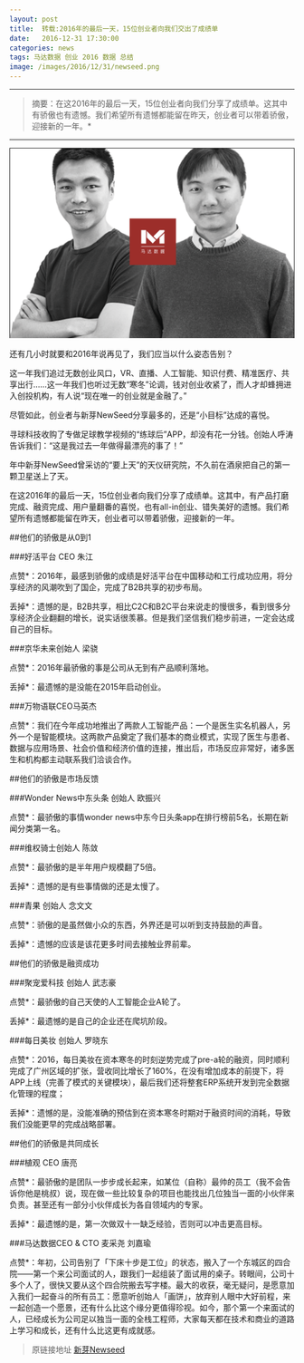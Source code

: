 ```yaml
---
layout: post
title:  转载:2016年的最后一天，15位创业者向我们交出了成绩单
date:   2016-12-31 17:30:00
categories: news
tags: 马达数据 创业 2016 数据 总结 
image: /images/2016/12/31/newseed.png
---
```


---------
>摘要：在这2016年的最后一天，15位创业者向我们分享了成绩单。这其中有骄傲也有遗憾。我们希望所有遗憾都能留在昨天，创业者可以带着骄傲，迎接新的一年。*

--------

![alt text](/images/2016/12/31/newseed.png)

还有几小时就要和2016年说再见了，我们应当以什么姿态告别？

这一年我们追过无数创业风口，VR、直播、人工智能、知识付费、精准医疗、共享出行……这一年我们也听过无数“寒冬”论调，钱对创业收紧了，而人才却蜂拥进入创投机构，有人说“现在唯一的创业就是金融了。”

尽管如此，创业者与新芽NewSeed分享最多的，还是“小目标”达成的喜悦。

寻球科技收购了专做足球教学视频的“练球后”APP，却没有花一分钱。创始人呼涛告诉我们：“这是我过去一年做得最漂亮的事了！”

年中新芽NewSeed曾采访的“要上天”的天仪研究院，不久前在酒泉把自己的第一颗卫星送上了天。

在这2016年的最后一天，15位创业者向我们分享了成绩单。这其中，有产品打磨完成、融资完成、用户量翻番的喜悦，也有all-in创业、错失美好的遗憾。我们希望所有遗憾都能留在昨天，创业者可以带着骄傲，迎接新的一年。


##他们的骄傲是从0到1

###好活平台 CEO 朱江

点赞*：2016年，最感到骄傲的成绩是好活平台在中国移动和工行成功应用，将分享经济的风潮吹到了国企，完成了B2B共享的初步布局。

丢掉*：遗憾的是，B2B共享，相比C2C和B2C平台来说走的慢很多，看到很多分享经济企业翻翻的增长，说实话很羡慕。但是我们坚信我们稳步前进，一定会达成自己的目标。

###京华未来创始人 梁骁

点赞*：2016年最骄傲的事是公司从无到有产品顺利落地。

丢掉*：最遗憾的是没能在2015年启动创业。

###万物语联CEO马英杰

点赞*：我们在今年成功地推出了两款人工智能产品：一个是医生实名机器人，另外一个是智能模块。这两款产品奠定了我们基本的商业模式，实现了医生与患者、数据与应用场景、社会价值和经济价值的连接，推出后，市场反应非常好，诸多医生和机构都主动联系我们洽谈合作。


##他们的骄傲是市场反馈

###Wonder News中东头条 创始人 欧振兴

点赞*：最骄傲的事情wonder news中东今日头条app在排行榜前5名，长期在新闻分类第一名。

###维权骑士创始人 陈敛

点赞*：最骄傲的是半年用户规模翻了5倍。

丢掉*：遗憾的是有些事情做的还是太慢了。

###青果 创始人 念文文

点赞*：骄傲的是虽然做小众的东西，外界还是可以听到支持鼓励的声音。

丢掉*：遗憾的应该是该花更多时间去接触业界前辈。


##他们的骄傲是融资成功

###聚宠爱科技 创始人 武志豪

点赞*：最骄傲的自己天使的人工智能企业A轮了。

丢掉*：最遗憾的是自己的企业还在爬坑阶段。

###每日美妆 创始人 罗晓东

点赞*：2016，每日美妆在资本寒冬的时刻逆势完成了pre-a轮的融资，同时顺利完成了广州区域的扩张，营收同比增长了160%，在没有增加成本的前提下，将APP上线（完善了模式的关键模块），最后我们还将整套ERP系统开发到完全数据化管理的程度；

丢掉*：遗憾的是，没能准确的预估到在资本寒冬时期对于融资时间的消耗，导致我们没能更早的完成战略部署。

##他们的骄傲是共同成长

###植观 CEO 唐亮

点赞*：最骄傲的是团队一步步成长起来，如某位（自称）最帅的员工（我不会告诉你他是桃叔）说，现在做一些比较复杂的项目也能找出几位独当一面的小伙伴来负责。甚至还有一部分小伙伴成长为各自领域内的专家。

丢掉*：最遗憾的是，第一次做双十一缺乏经验，否则可以冲击更高目标。

###马达数据CEO & CTO 麦采尧 刘嘉瑜

点赞*：年初，公司告别了「下床十步是工位」的状态，搬入了一个东城区的四合院——第一个来公司面试的人，跟我们一起组装了面试用的桌子。转眼间，公司十多个人了，很快又要从这个四合院搬去写字楼。最大的收获，毫无疑问，是愿意加入我们一起奋斗的所有员工：愿意听创始人「画饼」，放弃别人眼中大好前程，来一起创造一个愿景，还有什么比这个缘分更值得珍视。如今，那个第一个来面试的人，已经成长为公司足以独当一面的全栈工程师，大家每天都在技术和商业的道路上学习和成长，还有什么比这更有成就感。



> 原链接地址 [新芽Newseed](http://newseed.pedaily.cn/201612/201612311328299.shtml)